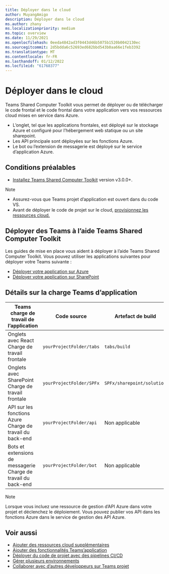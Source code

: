 ```yaml
---
title: Déployer dans le cloud
author: MuyangAmigo
description: Déployer dans le cloud
ms.author: zhany
ms.localizationpriority: medium
ms.topic: overview
ms.date: 11/29/2021
ms.openlocfilehash: 0eeda4842ad3f0443d46b5075b1520b0042130ec
ms.sourcegitcommit: 2d5bdda6c52693ed682bbd543b0aa66e1feb3392
ms.translationtype: MT
ms.contentlocale: fr-FR
ms.lasthandoff: 01/12/2022
ms.locfileid: "61768377"
---
```

# <a name="deploy-to-the-cloud"></a>Déployer dans le cloud

Teams Shared Computer Toolkit vous permet de déployer ou de télécharger le code frontal et le code frontal dans votre application vers vos ressources cloud mises en service dans Azure.

* L’onglet, tel que les applications frontales, est déployé sur le stockage Azure et configuré pour l’hébergement web statique ou un site sharepoint.
* Les API principale sont déployées sur les fonctions Azure.
* Le bot ou l’extension de messagerie est déployé sur le service d’application Azure.

## <a name="prerequisite"></a>Conditions préalables

* [Installez Teams Shared Computer Toolkit](https://marketplace.visualstudio.com/items?itemName=TeamsDevApp.ms-teams-vscode-extension) version v3.0.0+.

> [!NOTE]
> * Assurez-vous que Teams projet d’application est ouvert dans du code VS.
> * Avant de déployer le code de projet sur le cloud, [provisionnez les ressources cloud.](provision.md)

## <a name="deploy-teams-apps-using-teams-toolkit"></a>Déployer des Teams à l’aide Teams Shared Computer Toolkit

Les guides de mise en place vous aident à déployer à l’aide Teams Shared Computer Toolkit. Vous pouvez utiliser les applications suivantes pour déployer votre Teams suivante :
* [Déployer votre application sur Azure](/microsoftteams/platform/sbs-gs-javascript?tabs=vscode%2Cvsc%2Cviscode%2Cvcode&tutorial-step=8&branch)
* [Déployer votre application sur SharePoint](/microsoftteams/platform/sbs-gs-spfx?tabs=vscode%2Cviscode&tutorial-step=4&branch)

## <a name="details-on-teams-app-workload"></a>Détails sur la charge Teams d’application

| Teams charge de travail de l’application | Code source | Artefact de build| Ressource cible |
|-------------|----------|---------------|---------------|
|Onglets avec React </br> Charge de travail frontale| `yourProjectFolder/tabs`| `tabs/build` |Stockage Azure |
|Onglets avec SharePoint </br> Charge de travail frontale | `yourProjectFolder/SPFx`| `SPFx/sharepoint/solution` |SharePoint catalogue d’applications |
|API sur les fonctions Azure </br> Charge de travail du back-end | `yourProjectFolder/api`| Non applicable |Fonctions Azure |
|Bots et extensions de messagerie </br> Charge de travail du back-end | `yourProjectFolder/bot` | Non applicable | Service d’application Azure |

> [!NOTE]
> Lorsque vous incluez une ressource de gestion d’API Azure dans votre projet et déclenchez le déploiement. Vous pouvez publier vos API dans les fonctions Azure dans le service de gestion des API Azure.

## <a name="see-also"></a>Voir aussi

* [Ajouter des ressources cloud supplémentaires](add-resource.md)
* [Ajouter des fonctionnalités Teams’application](add-capability.md)
* [Déployer du code de projet avec des pipelines CI/CD](use-CICD-template.md)
* [Gérer plusieurs environnements](TeamsFx-multi-env.md)
* [Collaborer avec d’autres développeurs sur Teams projet](TeamsFx-collaboration.md)
